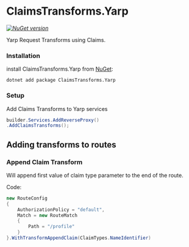 # ClaimsTransforms.Yarp

_[![NuGet version](https://img.shields.io/nuget/v/ClaimsTransforms.Yarp)](https://www.nuget.org/packages/ClaimsTransforms.Yarp)_

Yarp Request Transforms using Claims.

### Installation

install ClaimsTransforms.Yarp from [NuGet](https://www.nuget.org/packages/ClaimsTransforms.Yarp):

    dotnet add package ClaimsTransforms.Yarp

### Setup

Add Claims Transforms to Yarp services
``` c#
builder.Services.AddReverseProxy()
.AddClaimsTransforms();
```

Adding transforms to routes
--------------------------------


### Append Claim Transform

Will append first value of claim type parameter to the end of the route.


Code:
``` c#
new RouteConfig
{
    AuthorizationPolicy = "default",
    Match = new RouteMatch
    {
        Path = "/profile"
    }
}.WithTransformAppendClaim(ClaimTypes.NameIdentifier)
```